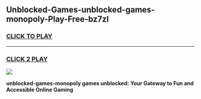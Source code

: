 
## Unblocked-Games-unblocked-games-monopoly-Play-Free-bz7zl
<h3>
<a href="https://premium76.site?title=unblocked-games-monopoly&ref=15A">CLICK TO PLAY</a></h3>
<hr>

<h3>
<a href="https://premium76.site?title=unblocked-games-monopoly&ref=15A">CLICK 2 PLAY</a>
  
</h3>

<a href="https://premium76.site?title=unblocked-games-monopoly&ref=15A"><img src="https://clearcache.store/games.png"></a>


**unblocked-games-monopoly games unblocked: Your Gateway to Fun and Accessible Online Gaming**

